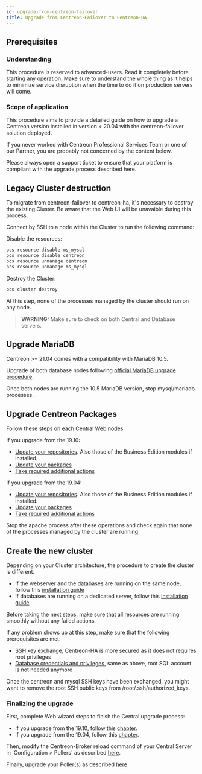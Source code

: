 ```yaml
---
id: upgrade-from-centreon-failover
title: Upgrade from Centreon-Failover to Centreon-HA
---
```


## Prerequisites

### Understanding

This procedure is reserved to advanced-users. Read it completely before starting any operation. 
Make sure to understand the whole thing as it helps to minimize service disruption when 
the time to do it on production servers will come.

### Scope of application

This procedure aims to provide a detailed guide on how to upgrade a Centreon version installed in version < 20.04 with 
the centreon-failover solution deployed. 

If you never worked with Centreon Professional Services Team or one of our Partner, you are probably not concerned by the content 
below.

Please always open a support ticket to ensure that your platform is compliant with the upgrade process described here.

## Legacy Cluster destruction

To migrate from centreon-failover to centreon-ha, it's necessary to destroy the existing Cluster. Be aware that the 
Web UI will be unavaible during this process.

Connect by SSH to a node within the Cluster to run the following command:

Disable the resources: 

```bash
pcs resource disable ms_mysql
pcs resource disable centreon
pcs resource unmanage centreon
pcs resource unmanage ms_mysql
```

Destroy the Cluster: 

```bash
pcs cluster destroy
```

At this step, none of the processes managed by the cluster should run on any node.

> **WARNING:** Make sure to check on both Central and Database servers. 

## Upgrade MariaDB

Centreon >= 21.04 comes with a compatibility with MariaDB 10.5.

Upgrade of both database nodes following [official MariaDB upgrade procedure](../../upgrade/upgrade-from-19-10.md#upgrade-mariadb-server). 

Once both nodes are running the 10.5 MariaDB version, stop mysql/mariadb processes. 

## Upgrade Centreon Packages 

Follow these steps on each Central Web nodes.

If you upgrade from the 19.10: 
* [Update your repositories](../../upgrade/upgrade-from-19-10.md#update-the-centreon-repository). Also those of the Business Edition modules if installed.
* [Update your packages](../../upgrade/upgrade-from-19-10.md#upgrade-the-centreon-solution)
* [Take required additional actions](../../upgrade/upgrade-from-19-10.md#additional-actions)

If you upgrade from the 19.04: 
* [Update your repositories](../../upgrade/upgrade-from-19-04.md#update-the-centreon-repository). Also those of the Business Edition modules if installed.
* [Update your packages](../../upgrade/upgrade-from-19-04.md#upgrade-the-centreon-solution)
* [Take required additional actions](../../upgrade/upgrade-from-19-04.md#additional-actions)

Stop the apache process after these operations and check again that none of the 
processes managed by the cluster are running.

## Create the new cluster

Depending on your Cluster architecture, the procedure to create the cluster is different. 
* If the webserver and the databases are running on the same node, follow this [installation guide](../../installation/installation-of-centreon-ha/installation-2-nodes.md#setting-up-the-centreon-cluster)
* If databases are running on a dedicated server, follow this [installation guide](../../installation/installation-of-centreon-ha/installation-4-nodes.md#setting-up-the-centreon-cluster)

Before taking the next steps, make sure that all resources are running smoothly without any failed actions.

If any problem shows up at this step, make sure that the following prerequisites are met: 
* [SSH key exchange](../../installation/installation-of-centreon-ha/installation-2-nodes.md#ssh-keys-exchange), Centreon-HA is more secured as it does not requires root privileges
* [Database credentials and privileges](../../installation/installation-of-centreon-ha/installation-2-nodes.md#creating-the-centreon-mariadb-account), same as above, root SQL account is not needed anymore  

Once the centreon and mysql SSH keys have been exchanged, you might want to remove the root SSH public keys from /root/.ssh/authorized_keys.

### Finalizing the upgrade

First, complete Web wizard steps to finish the Central upgrade process:
* If you upgrade from the 19.10, follow this [chapter](../../upgrade/upgrade-from-19-10.md#finalizing-the-upgrade).
* If you upgrade from the 19.04, follow this [chapter](../../upgrade/upgrade-from-19-04.md#finalizing-the-upgrade).

Then, modify the Centreon-Broker reload command of your Central Server in 'Configuration > Pollers' as described [here](../../installation/installation-of-centreon-ha/installation-2-nodes.md#customizing-poller-reload-command).

Finally, upgrade your Poller(s) as described [here](../../upgrade/upgrade-from-19-04.md#upgrade-the-poller)
